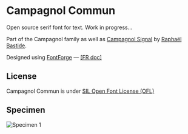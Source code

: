 # Campagnol Commun

Open source serif font for text. Work in progress…

Part of the Campagnol family as well as <a href="https://github.com/raphaelbastide/Campagnol-Signal">Campagnol Signal</a> by <a href="http://raphaelbastide.com">Raphaël Bastide</a>.

Designed using <a href="http://fontforge.sourceforge.net/">FontForge</a> — <a href="http://fr.flossmanuals.net/fontes-libres/">[FR doc]</a>

## License
Campagnol Commun is under [SIL Open Font License (OFL)](http://scripts.sil.org/cms/scripts/page.php?site_id=nrsi&id=OFL "SIL Open Font License")

## Specimen

![Specimen 1](https://github.com/jjjlllnnn/Campagnol-Commun/raw/master/documentation/specimen/specimen.png)
